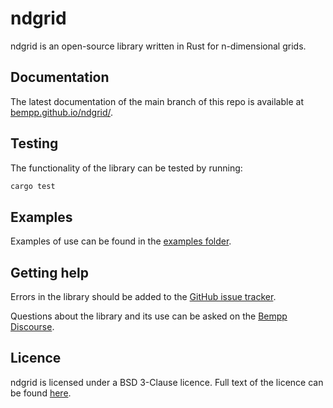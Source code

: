 # ndgrid

ndgrid is an open-source library written in Rust for n-dimensional grids.

## Documentation
The latest documentation of the main branch of this repo is available at [bempp.github.io/ndgrid/](https://bempp.github.io/ndgrid/).

## Testing
The functionality of the library can be tested by running:
```bash
cargo test
```

## Examples
Examples of use can be found in the [examples folder](examples/).

## Getting help
Errors in the library should be added to the [GitHub issue tracker](https://github.com/bempp/ndgrid/issues).

Questions about the library and its use can be asked on the [Bempp Discourse](https://bempp.discourse.group).

## Licence
ndgrid is licensed under a BSD 3-Clause licence. Full text of the licence can be found [here](LICENSE.md).

